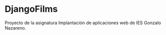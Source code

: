 DjangoFilms
===================

Proyecto de la asignatura Implantación de aplicaciones web de IES Gonzalo Nazareno.
